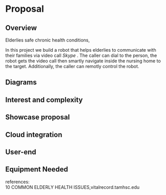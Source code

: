 # Proposal

## Overview

Elderlies safe chronic health conditions,
 
In this project we build a robot that helps elderlies to communicate with their families via video call *Skype* . The caller can dial to the person, the robot gets the video call then smartly navigate inside the nursing home to the target. Additionally, the caller can remotly control the robot. 


## Diagrams

## Interest and complexity

## Showcase proposal

## Cloud integration

## User-end

## Equipment Needed




references:  
10 COMMON ELDERLY HEALTH ISSUES,vitalrecord.tamhsc.edu
